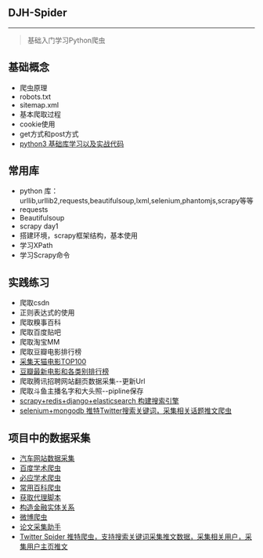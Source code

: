 ## DJH-Spider
---

>基础入门学习Python爬虫

## 基础概念
- 爬虫原理
- robots.txt
- sitemap.xml
- 基本爬取过程
- cookie使用
- get方式和post方式
- [python3 基础库学习以及实战代码](https://github.com/jasonhavenD/python3_course_code)

## 常用库
- python 库：urllib,urllib2,requests,beautifulsoup,lxml,selenium,phantomjs,scrapy等等
- requests
- Beautifulsoup
- scrapy day1
- 搭建环境，scrapy框架结构，基本使用
- 学习XPath
- 学习Scrapy命令

## 实践练习
- 爬取csdn
- 正则表达式的使用
- 爬取糗事百科
- 爬取百度贴吧
- 爬取淘宝MM
- 爬取豆瓣电影排行榜
- [采集天猫电影TOP100](https://github.com/jasonhavenD/DJH-Spider/blob/master/%E5%AE%9E%E6%88%98/%E5%A4%A9%E7%8C%AB%E7%94%B5%E5%BD%B1top100.ipynb)
- [豆瓣最新电影和各类别排行榜](https://github.com/jasonhavenD/DJH-Spider/blob/master/douban_movies_leaderboard.py)
- 爬取腾讯招聘网站翻页数据采集--更新Url
- 爬取斗鱼主播名字和大头照--pipline保存
- [scrapy+redis+django+elasticsearch 构建搜索引擎](https://github.com/ImportMe/scrapy_redis_elasticsearch)
- [selenium+mongodb 推特Twitter搜索关键词，采集相关话题推文爬虫](https://github.com/jasonhavenD/DJH-Spider/blob/master/%E5%AE%9E%E6%88%98/twitter.ipynb)

## 项目中的数据采集
- [汽车网站数据采集](https://github.com/jasonhavenD/DJH-CarCrawler)
- [百度学术爬虫](https://github.com/jasonhavenD/Scholar)
- [必应学术爬虫](https://github.com/jasonhavenD/Scholar)
- [常用百科爬虫](https://github.com/jasonhavenD/Baike)
- [获取代理脚本](https://github.com/jasonhavenD/DJH-Spider/blob/master/gen_proxy.py)
- [构造金融实体关系](https://github.com/jasonhavenD/financial_entity_construction)
- [微博爬虫](https://github.com/jasonhavenD/Weibo)
- [论文采集助手](https://github.com/jasonhavenD/paperassist)
- [Twitter Spider 推特爬虫，支持搜索关键词采集推文数据，采集相关用户，采集用户主页推文](https://github.com/jasonhavenD/TwitterSpider)

